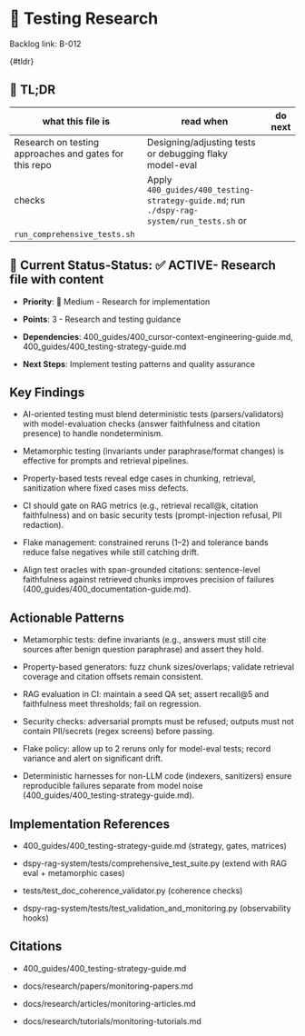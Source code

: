 <!-- CONTEXT_REFERENCE: 400_guides/400_cursor-context-engineering-guide.md -->
<!-- MODULE_REFERENCE: 400_guides/400_testing-strategy-guide.md -->
<!-- MEMORY_CONTEXT: MEDIUM - Testing research and quality assurance patterns -->

# 🧪 Testing Research

Backlog link: B-012

<!-- ANCHOR: tldr -->
{#tldr}

## 🔎 TL;DR

| what this file is | read when | do next |
|---|---|---|
| Research on testing approaches and gates for this repo | Designing/adjusting tests or debugging flaky model-eval
checks | Apply `400_guides/400_testing-strategy-guide.md`; run `./dspy-rag-system/run_tests.sh` or
`run_comprehensive_tests.sh` |

## 🎯 **Current Status**-**Status**: ✅ **ACTIVE**- Research file with content

- **Priority**: 🔧 Medium - Research for implementation

- **Points**: 3 - Research and testing guidance

- **Dependencies**: 400_guides/400_cursor-context-engineering-guide.md, 400_guides/400_testing-strategy-guide.md

- **Next Steps**: Implement testing patterns and quality assurance

<!-- ANCHOR: key-findings -->

## Key Findings

- AI-oriented testing must blend deterministic tests (parsers/validators) with model-evaluation checks (answer
faithfulness and citation presence) to handle nondeterminism.

- Metamorphic testing (invariants under paraphrase/format changes) is effective for prompts and retrieval pipelines.

- Property-based tests reveal edge cases in chunking, retrieval, sanitization where fixed cases miss defects.

- CI should gate on RAG metrics (e.g., retrieval recall@k, citation faithfulness) and on basic security tests
(prompt-injection refusal, PII redaction).

- Flake management: constrained reruns (1–2) and tolerance bands reduce false negatives while still catching drift.
- Align test oracles with span-grounded citations: sentence-level faithfulness against retrieved chunks improves
precision of failures (400_guides/400_documentation-guide.md).

<!-- ANCHOR: actionable-patterns -->

## Actionable Patterns

- Metamorphic tests: define invariants (e.g., answers must still cite sources after benign question paraphrase) and
assert they hold.

- Property-based generators: fuzz chunk sizes/overlaps; validate retrieval coverage and citation offsets remain
consistent.

- RAG evaluation in CI: maintain a seed QA set; assert recall@5 and faithfulness meet thresholds; fail on regression.

- Security checks: adversarial prompts must be refused; outputs must not contain PII/secrets (regex screens) before
passing.

- Flake policy: allow up to 2 reruns only for model-eval tests; record variance and alert on significant drift.
- Deterministic harnesses for non-LLM code (indexers, sanitizers) ensure reproducible failures separate from model noise
(400_guides/400_testing-strategy-guide.md).

<!-- ANCHOR: implementation-refs -->

## Implementation References

- 400_guides/400_testing-strategy-guide.md (strategy, gates, matrices)

- dspy-rag-system/tests/comprehensive_test_suite.py (extend with RAG eval + metamorphic cases)

- tests/test_doc_coherence_validator.py (coherence checks)

- dspy-rag-system/tests/test_validation_and_monitoring.py (observability hooks)

<!-- ANCHOR: citations -->

## Citations

- 400_guides/400_testing-strategy-guide.md

- docs/research/papers/monitoring-papers.md

- docs/research/articles/monitoring-articles.md

- docs/research/tutorials/monitoring-tutorials.md
